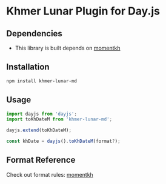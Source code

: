 # Khmer Lunar Plugin for Day.js

## Dependencies

- This library is built depends on [momentkh](https://github.com/ThyrithSor/momentkh)

## Installation

```bash
npm install khmer-lunar-md
```

## Usage

```javascript
import dayjs from 'dayjs';
import toKhDateM from 'khmer-lunar-md';

dayjs.extend(toKhDateM);

const khDate = dayjs().toKhDateM(format?);
```

## Format Reference

Check out format rules: [momentkh](https://github.com/ThyrithSor/momentkh#format)
